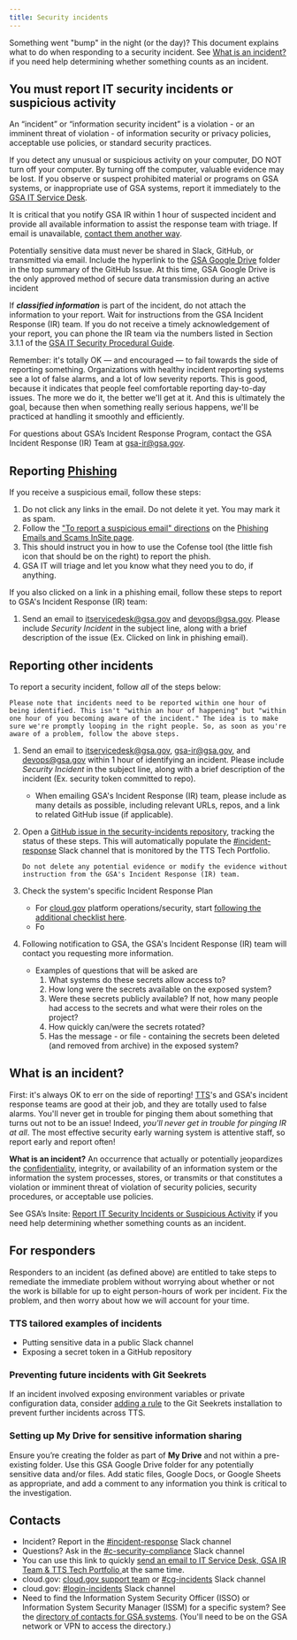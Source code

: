 ```yaml
---
title: Security incidents
---
```


Something went "bump" in the night (or the day)? This document explains what to do when responding to a security incident. See [What is an incident?](#what-is-an-incident) if you need help determining whether something counts as an incident.

## You must report IT security incidents or suspicious activity

An “incident” or “information security incident” is a violation - or an imminent threat of violation - of information security or privacy policies, acceptable use policies, or standard security practices.  

If you detect any unusual or suspicious activity on your computer, DO NOT turn off your computer. By turning off the computer, valuable evidence may be lost. If you observe or suspect prohibited material or programs on GSA systems, or inappropriate use of GSA systems, report it immediately to the [GSA IT Service Desk](itservicedesk@gsa.gov ).


 It is critical that you notify GSA IR within 1 hour of suspected incident and provide all available information to assist the response team with triage. If email is unavailable, [contact them another way](https://insite.gsa.gov/employee-resources/information-technology). 

 Potentially sensitive data must never be shared in Slack, GitHub, or transmitted via email. Include the hyperlink to the [GSA Google Drive](#setting-up-My-Drive-for-sensitive-information-sharing) folder in the top summary of the GitHub Issue. At this time, GSA Google Drive is the only approved method of secure data transmission during an active incident
 
 If **_classified information_** is part of the incident, do not attach the information to your report. Wait for instructions from the GSA Incident Response (IR) team. If you do not receive a timely acknowledgement of your report, you can phone the IR team via the numbers listed in Section 3.1.1 of the [GSA IT Security Procedural Guide](https://insite.gsa.gov/portal/getMediaData?mediaId=558637).

 Remember: it's totally OK — and encouraged — to fail towards the side of reporting something. Organizations with healthy incident reporting systems see a lot of false alarms, and a lot of low severity reports. This is good, because it indicates that people feel comfortable reporting day-to-day issues. The more we do it, the better we'll get at it. And this is ultimately the goal, because then when something really serious happens, we'll be practiced at handling it smoothly and efficiently.

 For questions about GSA’s Incident Response Program, contact the GSA Incident Response (IR) Team at [gsa-ir@gsa.gov](mailto:gsa-ir@gsa.gov).


## Reporting [Phishing](https://insite.gsa.gov/topics/information-technology/do-it-yourself-self-help/google-g-suite-apps/email-with-gmail/phishing-emails-and-scams?term=phishing)
If you receive a suspicious email, follow these steps:

1. Do not click any links in the email. Do not delete it yet. You may mark it as spam.
1. Follow the ["To report a suspicious email" directions](https://insite.gsa.gov/topics/information-technology/do-it-yourself-self-help/google-g-suite-apps/email-with-gmail/phishing-emails-and-scams#Report%20suspicious%20emails) on the [Phishing Emails and Scams InSite page](https://insite.gsa.gov/topics/information-technology/do-it-yourself-self-help/google-g-suite-apps/email-with-gmail/phishing-emails-and-scams#Report%20suspicious%20emails).
1. This should instruct you in how to use the Cofense tool (the little fish icon that should be on the right) to report the phish.
1. GSA IT will triage and let you know what they need you to do, if anything.

If you also clicked on a link in a phishing email, follow these steps to report to GSA's Incident Response (IR) team:

1. Send an email to  itservicedesk@gsa.gov and devops@gsa.gov. Please include *Security Incident* in the subject line, along with a brief description of the issue (Ex. Clicked on link in phishing email).

## Reporting other incidents
To report a security incident, follow *all* of the steps below:


    Please note that incidents need to be reported within one hour of being identified. This isn't "within an hour of happening" but "within one hour of you becoming aware of the incident." The idea is to make sure we're promptly looping in the right people. So, as soon as you're aware of a problem, follow the above steps.

1. Send an email to itservicedesk@gsa.gov, gsa-ir@gsa.gov, and devops@gsa.gov within 1 hour of identifying an incident. Please include *Security Incident* in the subject line, along with a brief description of the incident (Ex. security token committed to repo). 
    - When emailing GSA's Incident Response (IR) team, please include as many details as possible, including relevant URLs, repos, and a link to related GitHub issue (if applicable). 


1. Open a [GitHub issue in the security-incidents repository](https://github.com/18F/security-incidents/issues/new), tracking the status of these steps. This will automatically populate the [#incident-response](https://gsa-tts.slack.com/messages/incident-response) Slack channel that is monitored by the TTS Tech Portfolio. 

       Do not delete any potential evidence or modify the evidence without instruction from the GSA's Incident Response (IR) team.


1. Check the system's specific Incident Response Plan
    -   For [cloud.gov](https://cloud.gov/) platform operations/security, start [following the additional checklist here](https://cloud.gov/docs/ops/security-ir-checklist/).
    -  Fo

1. Following notification to GSA, the GSA's Incident Response (IR) team will contact you requesting more information. 

      - Examples of questions that will be asked are
         1) What systems do these secrets allow access to?
         2) How long were the secrets available on the exposed system?
         3) Were these secrets publicly available? If not, how many people had access to the secrets and what were their roles on the project?
         4) How quickly can/were the secrets rotated?
         5) Has the message - or file - containing the secrets been deleted (and removed from archive) in the exposed system?




## What is an incident?

First: it's always OK to err on the side of reporting! [TTS](http://www.gsa.gov/portal/category/25729)'s and GSA's incident response teams are good at their job, and they are totally used to false alarms. You'll never get in trouble for pinging them about something that turns out not to be an issue! Indeed, *you'll never get in trouble for pinging IR at all*. The most effective security early warning system is attentive staff, so report early and report often!

**What is an incident?** An occurrence that actually or potentially jeopardizes the [confidentiality]({{site.baseurl}}/general/glossary/#confidentiality), integrity, or availability of an information system or the information the system processes, stores, or transmits or that constitutes a violation or imminent threat of violation of security policies, security procedures, or acceptable use policies.


See GSA’s Insite: [Report IT Security Incidents or Suspicious Activity](https://insite.gsa.gov/topics/information-technology/security-and-privacy/it-security/report-it-security-incidents-and-suspicious-activity-immediately) if you need help determining whether something counts as an incident.


## For responders

Responders to an incident (as defined above) are entitled to take steps to remediate the immediate problem without worrying about whether or not the work is billable for up to eight person-hours of work per incident. Fix the problem, and then worry about how we will account for your time.

### TTS tailored examples of incidents
- Putting sensitive data in a public Slack channel
- Exposing a secret token in a GitHub repository

### Preventing future incidents with Git Seekrets

If an incident involved exposing environment variables or private configuration data, consider [adding a rule](https://github.com/18F/laptop#git-seekret) to the Git Seekrets installation to prevent further incidents across TTS.

### Setting up My Drive for sensitive information sharing
Ensure you’re creating the folder as part of **My Drive** and not within a pre-existing folder. Use this GSA Google Drive folder for any potentially sensitive data and/or files. Add static files, Google Docs, or Google Sheets as appropriate, and add a comment to any information you think is critical to the investigation.

## Contacts

- Incident? Report in the [#incident-response](https://gsa-tts.slack.com/messages/incident-response) Slack channel
- Questions? Ask in the [#c-security-compliance](https://gsa-tts.slack.com/messages/g-security-compliance) Slack channel
- You can use this link to quickly
 <a href="mailto:itservicedesk@gsa.gov?subject=Incident:&cc=gsa-ir@gsa.gov;devops@gsa.gov">  send an email to IT Service Desk, GSA IR Team & TTS Tech Portfolio </a> at the same time. 
- cloud.gov: [cloud.gov support team](mailto:cloud-gov-support@gsa.gov) or [#cg-incidents](https://gsa-tts.slack.com/messages/incident-response) Slack channel
- cloud.gov: [#login-incidents](https://gsa-tts.slack.com/messages/incident-response) Slack channel
- Need to find the Information System Security Officer (ISSO) or Information System Security Manager (ISSM) for a specific system? See the [directory of contacts for GSA systems](https://ea.gsa.gov/#!/FISMA_POC). (You'll need to be on the GSA network or VPN to access the directory.)
